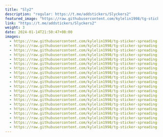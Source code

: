 ```yaml
---
title: "Sly2"
description: "regular: https://t.me/addstickers/Slyckers2"
featured_image: "https://raw.githubusercontent.com/kylelin1998/tg-sticker-spreading-worldwide-images/main/img/f35b9561-2931-4e75-b863-c9202ab153c5.jpg"
link: "https://t.me/addstickers/Slyckers2"
weight: 3
date: 2024-01-14T21:50:47+08:00
images:
  - https://raw.githubusercontent.com/kylelin1998/tg-sticker-spreading-worldwide-images/main/img/f35b9561-2931-4e75-b863-c9202ab153c5.jpg
  - https://raw.githubusercontent.com/kylelin1998/tg-sticker-spreading-worldwide-images/main/img/3e8f4751-d31b-4256-b2f4-2bf57a6fa7f1.jpg
  - https://raw.githubusercontent.com/kylelin1998/tg-sticker-spreading-worldwide-images/main/img/faa514ec-e3e4-4f1e-8d57-46b1d784a53a.jpg
  - https://raw.githubusercontent.com/kylelin1998/tg-sticker-spreading-worldwide-images/main/img/a8020695-0373-4479-bad9-8155c1e5aaf3.jpg
  - https://raw.githubusercontent.com/kylelin1998/tg-sticker-spreading-worldwide-images/main/img/e59177eb-2981-4a38-bb6e-408d6056bccd.jpg
  - https://raw.githubusercontent.com/kylelin1998/tg-sticker-spreading-worldwide-images/main/img/22370811-8597-46af-836c-88474f64dc18.jpg
  - https://raw.githubusercontent.com/kylelin1998/tg-sticker-spreading-worldwide-images/main/img/12c0a8d7-38bc-4961-b84f-c9a1db9f4e3f.jpg
  - https://raw.githubusercontent.com/kylelin1998/tg-sticker-spreading-worldwide-images/main/img/a18075a2-472f-4029-a8af-d3d03026bd64.jpg
  - https://raw.githubusercontent.com/kylelin1998/tg-sticker-spreading-worldwide-images/main/img/a03084ed-001a-4121-afeb-9ec230699021.jpg
  - https://raw.githubusercontent.com/kylelin1998/tg-sticker-spreading-worldwide-images/main/img/b28a98d5-fda6-4219-83f5-305a10d4c253.jpg
  - https://raw.githubusercontent.com/kylelin1998/tg-sticker-spreading-worldwide-images/main/img/59228471-6d63-4e38-b433-2547b6d18a22.jpg
  - https://raw.githubusercontent.com/kylelin1998/tg-sticker-spreading-worldwide-images/main/img/f77df8d7-e734-42d1-8409-8dcaa788876a.jpg
  - https://raw.githubusercontent.com/kylelin1998/tg-sticker-spreading-worldwide-images/main/img/05d78442-8b3b-4890-be2b-ebd07e3da0fa.jpg
  - https://raw.githubusercontent.com/kylelin1998/tg-sticker-spreading-worldwide-images/main/img/309cea20-8b72-4b18-9433-85f3f6359e38.jpg
  - https://raw.githubusercontent.com/kylelin1998/tg-sticker-spreading-worldwide-images/main/img/aaf767da-acfd-4e57-9700-5b19be8da897.jpg
  - https://raw.githubusercontent.com/kylelin1998/tg-sticker-spreading-worldwide-images/main/img/653aa15d-dc36-4ce5-ae64-89b19a2f221e.jpg
  - https://raw.githubusercontent.com/kylelin1998/tg-sticker-spreading-worldwide-images/main/img/80d3de17-3f21-4966-8661-2a3c3bbc574b.jpg
  - https://raw.githubusercontent.com/kylelin1998/tg-sticker-spreading-worldwide-images/main/img/6137a3be-c8e3-46fa-8fef-c70000bf98a9.jpg
  - https://raw.githubusercontent.com/kylelin1998/tg-sticker-spreading-worldwide-images/main/img/f2127409-83bb-491f-9ae6-5e34dad57085.jpg
  - https://raw.githubusercontent.com/kylelin1998/tg-sticker-spreading-worldwide-images/main/img/f64fb034-3908-46ca-ad5c-ce7ff7e13b9d.jpg
---
```

